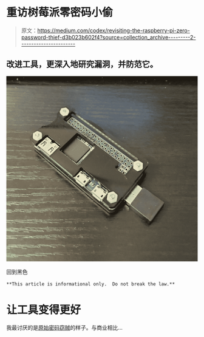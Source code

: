 # 重访树莓派零密码小偷

> 原文：<https://medium.com/codex/revisiting-the-raspberry-pi-zero-password-thief-d3b023b602f4?source=collection_archive---------2----------------------->

## 改进工具，更深入地研究漏洞，并防范它。

![](img/60ea25116433b3fdede41243bf6340d4.png)

回到黑色

```
**This article is informational only.  Do not break the law.**
```

# 让工具变得更好

我最讨厌的是[原始密码窃贼](/codex/raspberry-pi-zero-password-thief-cb2bea8d6dc0)的样子。与商业相比…